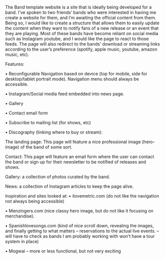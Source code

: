 
The Band template website is a site that is ideally being developed for a band. I’ve spoken to two friends’ bands who were interested in having me create a website for them, and I’m awaiting the official content from them. Being so, I would like to create a structure that allows them to easily update the content when they want to notify fans of a new release or an event that they are playing. Most of these bands have become reliant on social media such as Instagram youtube, and I would like the page to react to those feeds. The page will also redirect to the bands’ download or streaming links according to the user’s preference (spotify, apple music, youtube, amazon music, etc).


Features:

•	Reconfigurable Navigation based on device (top for mobile, side for desktop/tablet portrait mode). Navigation menu should always be accessible.

•	Instagram/Social media feed embedded into news page.

•	Gallery

•	Contact email form

•	Subscribe to mailing list (for shows, etc)

•	Discography (linking where to buy or stream):

The landing page: 
This page will feature a nice professional image (hero-image) of the band of some sort.

Contact:
This page will feature an email form where the user can contact the band or sign up for their newsletter to be notified of releases and shows.

Gallery: 
a collection of photos curated by the band.

News: 
a collection of Instagram articles to keep the page alive.

Inspiration and sites looked at: 
•	ilovemetric.com (do not like the navigation not always being accessible)

•	Menzingers.com (nice classy hero image, but do not like it focusing on merchandise).

•	Spanishlovesongs.com (kind of nice scroll down, revealing the images, and finally getting to what matters – reservations to the actual live events. – will have to check as bands I am probably working with won’t have a tour system in place)

•	Mogwai – more or less functional, but not very exciting


